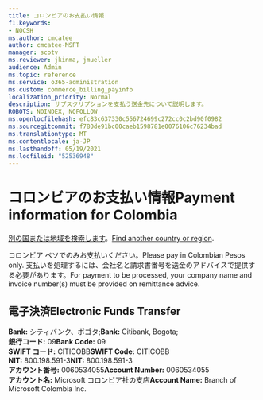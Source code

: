 ```yaml
---
title: コロンビアのお支払い情報
f1.keywords:
- NOCSH
ms.author: cmcatee
author: cmcatee-MSFT
manager: scotv
ms.reviewer: jkinma, jmueller
audience: Admin
ms.topic: reference
ms.service: o365-administration
ms.custom: commerce_billing_payinfo
localization_priority: Normal
description: サブスクリプションを支払う送金先について説明します。
ROBOTS: NOINDEX, NOFOLLOW
ms.openlocfilehash: efc83c637330c556724699c272cc0c2bd90f0982
ms.sourcegitcommit: f780de91bc00caeb1598781e0076106c76234bad
ms.translationtype: MT
ms.contentlocale: ja-JP
ms.lasthandoff: 05/19/2021
ms.locfileid: "52536948"
---
```

# <a name="payment-information-for-colombia"></a><span data-ttu-id="6e267-103">コロンビアのお支払い情報</span><span class="sxs-lookup"><span data-stu-id="6e267-103">Payment information for Colombia</span></span>

<span data-ttu-id="6e267-104">[別の国または地域を検索します](../billing-and-payments/pay-for-your-subscription.md)。</span><span class="sxs-lookup"><span data-stu-id="6e267-104">[Find another country or region](../billing-and-payments/pay-for-your-subscription.md).</span></span>

<span data-ttu-id="6e267-105">コロンビア ペソでのみお支払いください。</span><span class="sxs-lookup"><span data-stu-id="6e267-105">Please pay in Colombian Pesos only.</span></span> <span data-ttu-id="6e267-106">支払いを処理するには、会社名と請求書番号を送金のアドバイスで提供する必要があります。</span><span class="sxs-lookup"><span data-stu-id="6e267-106">For payment to be processed, your company name and invoice number(s) must be provided on remittance advice.</span></span>

## <a name="electronic-funds-transfer"></a><span data-ttu-id="6e267-107">電子決済</span><span class="sxs-lookup"><span data-stu-id="6e267-107">Electronic Funds Transfer</span></span>

<span data-ttu-id="6e267-108">**Bank:** シティバンク、ボゴタ;</span><span class="sxs-lookup"><span data-stu-id="6e267-108">**Bank:** Citibank, Bogota;</span></span>  
<span data-ttu-id="6e267-109">**銀行コード:** 09</span><span class="sxs-lookup"><span data-stu-id="6e267-109">**Bank Code:** 09</span></span>  
<span data-ttu-id="6e267-110">**SWIFT コード:** CITICOBB</span><span class="sxs-lookup"><span data-stu-id="6e267-110">**SWIFT Code:** CITICOBB</span></span>  
<span data-ttu-id="6e267-111">**NIT:** 800.198.591-3</span><span class="sxs-lookup"><span data-stu-id="6e267-111">**NIT:** 800.198.591-3</span></span>  
<span data-ttu-id="6e267-112">**アカウント番号:** 0060534055</span><span class="sxs-lookup"><span data-stu-id="6e267-112">**Account Number:** 0060534055</span></span>  
<span data-ttu-id="6e267-113">**アカウント名:** Microsoft コロンビア社の支店</span><span class="sxs-lookup"><span data-stu-id="6e267-113">**Account Name:** Branch of Microsoft Colombia Inc.</span></span>
